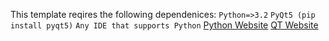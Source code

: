 This template reqires the following dependenices:
`Python=>3.2`
`PyQt5 (pip install pyqt5)`
`Any IDE that supports Python`
[Python Website](python.org)
[QT Website](qt.io)
